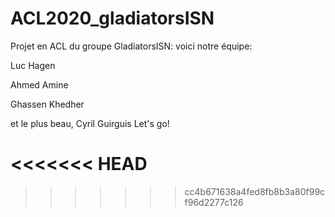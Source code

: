 # ACL2020_gladiatorsISN
Projet en ACL du groupe GladiatorsISN: voici notre équipe:

Luc Hagen

Ahmed Amine

Ghassen Khedher

et le plus beau,
Cyril Guirguis
Let's go!

<<<<<<< HEAD
=======

>>>>>>> cc4b671638a4fed8fb8b3a80f99cf96d2277c126
